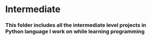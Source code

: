 # Intermediate
### This folder includes all the intermediate level projects in Python language I work on while learning programming
